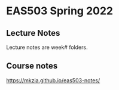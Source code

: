 # EAS503 Spring 2022

## Lecture Notes
Lecture notes are week# folders.

## Course notes

https://mkzia.github.io/eas503-notes/

